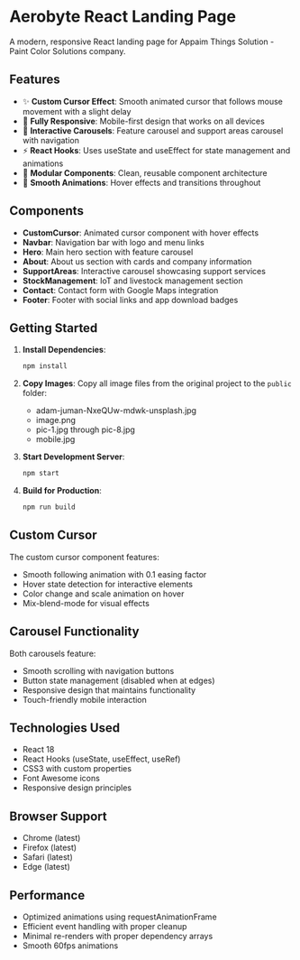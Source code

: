 # Aerobyte React Landing Page

A modern, responsive React landing page for Appaim Things Solution - Paint Color Solutions company.

## Features

- ✨ **Custom Cursor Effect**: Smooth animated cursor that follows mouse movement with a slight delay
- 📱 **Fully Responsive**: Mobile-first design that works on all devices
- 🎨 **Interactive Carousels**: Feature carousel and support areas carousel with navigation
- ⚡ **React Hooks**: Uses useState and useEffect for state management and animations
- 🧩 **Modular Components**: Clean, reusable component architecture
- 🎯 **Smooth Animations**: Hover effects and transitions throughout

## Components

- **CustomCursor**: Animated cursor component with hover effects
- **Navbar**: Navigation bar with logo and menu links
- **Hero**: Main hero section with feature carousel
- **About**: About us section with cards and company information
- **SupportAreas**: Interactive carousel showcasing support services
- **StockManagement**: IoT and livestock management section
- **Contact**: Contact form with Google Maps integration
- **Footer**: Footer with social links and app download badges

## Getting Started

1. **Install Dependencies**:
   ```bash
   npm install
   ```

2. **Copy Images**: 
   Copy all image files from the original project to the `public` folder:
   - adam-juman-NxeQUw-mdwk-unsplash.jpg
   - image.png
   - pic-1.jpg through pic-8.jpg
   - mobile.jpg

3. **Start Development Server**:
   ```bash
   npm start
   ```

4. **Build for Production**:
   ```bash
   npm run build
   ```

## Custom Cursor

The custom cursor component features:
- Smooth following animation with 0.1 easing factor
- Hover state detection for interactive elements
- Color change and scale animation on hover
- Mix-blend-mode for visual effects

## Carousel Functionality

Both carousels feature:
- Smooth scrolling with navigation buttons
- Button state management (disabled when at edges)
- Responsive design that maintains functionality
- Touch-friendly mobile interaction

## Technologies Used

- React 18
- React Hooks (useState, useEffect, useRef)
- CSS3 with custom properties
- Font Awesome icons
- Responsive design principles

## Browser Support

- Chrome (latest)
- Firefox (latest)
- Safari (latest)
- Edge (latest)

## Performance

- Optimized animations using requestAnimationFrame
- Efficient event handling with proper cleanup
- Minimal re-renders with proper dependency arrays
- Smooth 60fps animations
